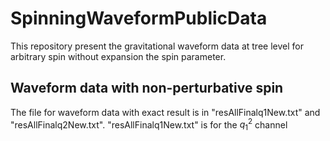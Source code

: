 # SpinningWaveformPublicData
This repository present the gravitational waveform data at tree level for arbitrary spin without expansion the spin parameter.

## Waveform data with non-perturbative spin
The file for waveform data with exact result is in "resAllFinalq1New.txt" and "resAllFinalq2New.txt". 
"resAllFinalq1New.txt" is for the $q_1^2$ channel
